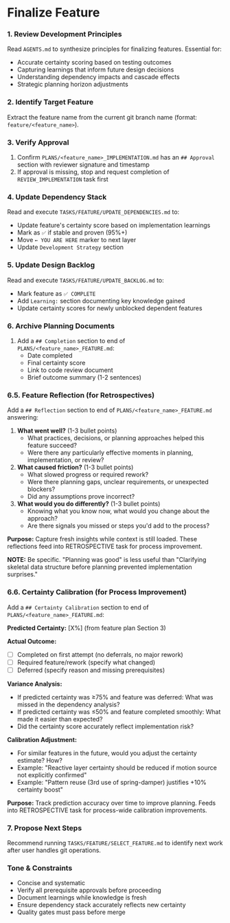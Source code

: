 # Finalize Feature

### 1. Review Development Principles

Read `AGENTS.md` to synthesize principles for finalizing features. Essential for:
-   Accurate certainty scoring based on testing outcomes
-   Capturing learnings that inform future design decisions
-   Understanding dependency impacts and cascade effects
-   Strategic planning horizon adjustments

### 2. Identify Target Feature

Extract the feature name from the current git branch name (format: `feature/<feature_name>`).

### 3. Verify Approval

1.  Confirm `PLANS/<feature_name>_IMPLEMENTATION.md` has an `## Approval` section with reviewer signature and timestamp
2.  If approval is missing, stop and request completion of `REVIEW_IMPLEMENTATION` task first

### 4. Update Dependency Stack

Read and execute `TASKS/FEATURE/UPDATE_DEPENDENCIES.md` to:
-   Update feature's certainty score based on implementation learnings
-   Mark as `✅` if stable and proven (95%+)
-   Move `← YOU ARE HERE` marker to next layer
-   Update `Development Strategy` section

### 5. Update Design Backlog

Read and execute `TASKS/FEATURE/UPDATE_BACKLOG.md` to:
-   Mark feature as `✅ COMPLETE`
-   Add `Learning:` section documenting key knowledge gained
-   Update certainty scores for newly unblocked dependent features

### 6. Archive Planning Documents

1.  Add a `## Completion` section to end of `PLANS/<feature_name>_FEATURE.md`:
    -   Date completed
    -   Final certainty score
    -   Link to code review document
    -   Brief outcome summary (1-2 sentences)

### 6.5. Feature Reflection (for Retrospectives)

Add a `## Reflection` section to end of `PLANS/<feature_name>_FEATURE.md` answering:

1.  **What went well?** (1-3 bullet points)
    -   What practices, decisions, or planning approaches helped this feature succeed?
    -   Were there any particularly effective moments in planning, implementation, or review?
2.  **What caused friction?** (1-3 bullet points)
    -   What slowed progress or required rework?
    -   Were there planning gaps, unclear requirements, or unexpected blockers?
    -   Did any assumptions prove incorrect?
3.  **What would you do differently?** (1-3 bullet points)
    -   Knowing what you know now, what would you change about the approach?
    -   Are there signals you missed or steps you'd add to the process?

**Purpose:** Capture fresh insights while context is still loaded. These reflections feed into RETROSPECTIVE task for process improvement.

**NOTE:** Be specific. "Planning was good" is less useful than "Clarifying skeletal data structure before planning prevented implementation surprises."

### 6.6. Certainty Calibration (for Process Improvement)

Add a `## Certainty Calibration` section to end of `PLANS/<feature_name>_FEATURE.md`:

**Predicted Certainty:** [X%] (from feature plan Section 3)

**Actual Outcome:**
- [ ] Completed on first attempt (no deferrals, no major rework)
- [ ] Required feature/rework (specify what changed)
- [ ] Deferred (specify reason and missing prerequisites)

**Variance Analysis:**
- If predicted certainty was ≥75% and feature was deferred: What was missed in the dependency analysis?
- If predicted certainty was ≤50% and feature completed smoothly: What made it easier than expected?
- Did the certainty score accurately reflect implementation risk?

**Calibration Adjustment:**
- For similar features in the future, would you adjust the certainty estimate? How?
- Example: "Reactive layer certainty should be reduced if motion source not explicitly confirmed"
- Example: "Pattern reuse (3rd use of spring-damper) justifies +10% certainty boost"

**Purpose:** Track prediction accuracy over time to improve planning. Feeds into RETROSPECTIVE task for process-wide calibration improvements.

### 7. Propose Next Steps

Recommend running `TASKS/FEATURE/SELECT_FEATURE.md` to identify next work after user handles git operations.

### Tone & Constraints

-   Concise and systematic
-   Verify all prerequisite approvals before proceeding
-   Document learnings while knowledge is fresh
-   Ensure dependency stack accurately reflects new certainty
-   Quality gates must pass before merge
